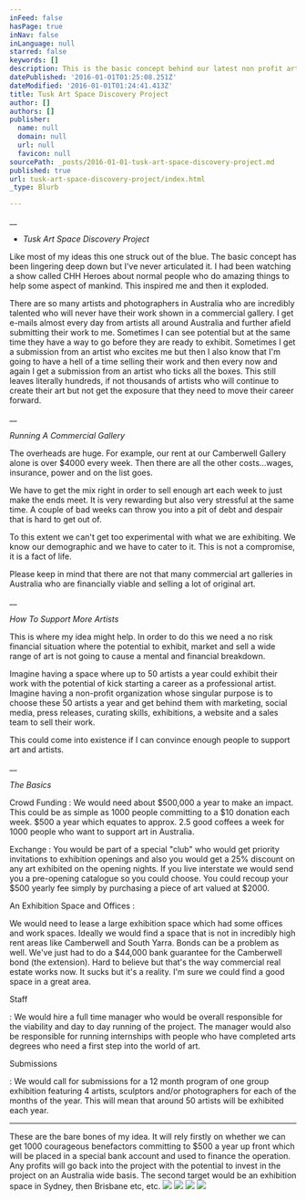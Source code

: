 ```yaml
---
inFeed: false
hasPage: true
inNav: false
inLanguage: null
starred: false
keywords: []
description: This is the basic concept behind our latest non profit arts project.
datePublished: '2016-01-01T01:25:08.251Z'
dateModified: '2016-01-01T01:24:41.413Z'
title: Tusk Art Space Discovery Project
author: []
authors: []
publisher:
  name: null
  domain: null
  url: null
  favicon: null
sourcePath: _posts/2016-01-01-tusk-art-space-discovery-project.md
published: true
url: tusk-art-space-discovery-project/index.html
_type: Blurb

---
```

__

* _Tusk Art Space Discovery Project_

Like most of my ideas this one struck out of the blue. The basic concept
has been lingering deep down but I've never articulated it. I had been watching
a show called CHH Heroes about normal people who do amazing things to help some
aspect of mankind. This inspired me and then it exploded.

There are so many artists and photographers in Australia who are
incredibly talented who will never have their work shown in a commercial
gallery. I get e-mails almost every day from artists all around Australia and
further afield submitting their work to me. Sometimes I can see potential but
at the same time they have a way to go before they are ready to exhibit.
Sometimes I get a submission from an artist who excites me but then I also know
that I'm going to have a hell of a time selling their work and then every now
and again I get a submission from an artist who ticks all the boxes. This still
leaves literally hundreds, if not thousands of artists who will continue to
create their art but not get the exposure that they need to move their career
forward.

__

_Running A Commercial Gallery_

The overheads are huge. For example, our rent at our Camberwell Gallery
alone is over $4000 every week. Then there are all the other costs...wages,
insurance, power and on the list goes.

We have to get the mix right in order to sell enough art each week to
just make the ends meet. It is very rewarding but also very stressful at the
same time. A couple of bad weeks can throw you into a pit of debt and despair that
is hard to get out of.

To this extent we can't get too experimental with what we are
exhibiting. We know our demographic and we have to cater to it. This is not a
compromise, it is a fact of life.

Please keep in mind that there are not that many commercial art
galleries in Australia who are financially viable and selling a lot of original
art.

__

_How To Support More Artists_

This is where my idea might help. In order to do this we need a no risk
financial situation where the potential to exhibit, market and sell a wide
range of art is not going to cause a mental and financial breakdown.

Imagine having a space where up to 50 artists a year could exhibit their
work with the potential of kick starting a career as a professional artist.
Imagine having a non-profit organization whose singular purpose is to choose
these 50 artists a year and get behind them with marketing, social media, press
releases, curating skills, exhibitions, a website and a sales team to sell
their work.

This could come into existence if I can convince enough people to
support art and artists. 

__

_The Basics_

Crowd Funding : We
would need about $500,000 a year to make an impact. This could be as simple as
1000 people committing to a $10 donation each week. $500 a year which equates
to approx. 2.5 good coffees a week for 1000 people who want to support art in
Australia.

Exchange : You
would be part of a special "club" who would get priority invitations to
exhibition openings and also you would get a 25% discount on any art exhibited
on the opening nights. If you live interstate we would send you a pre-opening
catalogue so you could choose. You could recoup your $500 yearly fee simply by
purchasing a piece of art valued at $2000\.

An Exhibition Space
and Offices : 

We would need to lease a large exhibition space which had some offices
and work spaces. Ideally we would find a space that is not in incredibly high
rent areas like Camberwell and South Yarra. Bonds can be a problem as well.
We've just had to do a $44,000 bank guarantee for the Camberwell bond (the
extension). Hard to believe but that's the way commercial real estate works
now. It sucks but it's a reality. I'm sure we could find a good space in a
great area.

Staff 

: We would hire a
full time manager who would be overall responsible for the viability and day to
day running of the project. The manager would also be responsible for running
internships with people who have completed arts degrees who need a first step
into the world of art.

Submissions 

: We would call for
submissions for a 12 month program of one group exhibition featuring 4 artists,
sculptors and/or photographers for each of the months of the year. This will
mean that around 50 artists will be exhibited each year.

______

These are the bare bones of my idea. It will rely firstly on whether we
can get 1000 courageous benefactors committing to $500 a year up front which
will be placed in a special bank account and used to finance the operation. Any
profits will go back into the project with the potential to invest in the
project on an Australia wide basis. The second target would be an exhibition
space in Sydney, then Brisbane etc, etc.
![](https://the-grid-user-content.s3-us-west-2.amazonaws.com/a985c522-242d-4fe8-ba1f-011d6abdc0fc.jpg)
![](https://the-grid-user-content.s3-us-west-2.amazonaws.com/016a7e11-f49b-4fde-9fc3-587dbb663fac.JPG)
![](https://the-grid-user-content.s3-us-west-2.amazonaws.com/87e0a593-6f76-40bf-b3a4-dcc309cda2d4.jpg)
![](https://the-grid-user-content.s3-us-west-2.amazonaws.com/90b53e39-2c2d-4bfe-ab69-4435452d1b7d.jpg)